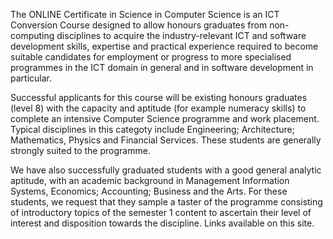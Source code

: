  The ONLINE Certificate in Science in Computer Science is an ICT Conversion Course designed to allow honours graduates from non-computing disciplines to acquire the industry-relevant ICT and software development skills, expertise and practical experience required to become suitable candidates for employment or progress to more specialised programmes in the ICT domain in general and in software development in particular. 

 Successful applicants for this course will be existing honours graduates (level 8) with the capacity and aptitude (for example numeracy skills) to complete an intensive Computer Science programme and work placement. Typical disciplines in this categoty include Engineering; Architecture; Mathematics, Physics and Financial Services. These students are generally strongly suited to the programme.

 We have also successfully graduated students with a good general analytic aptitude, with an academic background in Management Information Systems, Economics; Accounting; Business and the Arts. For these students, we request that they sample a taster of the programme consisting of introductory topics of the semester 1 content to ascertain their level of interest and disposition towards the discipline. Links available on this site.